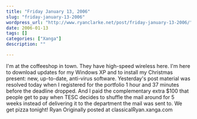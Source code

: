 ```yaml
---
title: "Friday January 13, 2006"
slug: "friday-january-13-2006"
wordpress_url: "http://www.ryanclarke.net/post/friday-january-13-2006/"
date: 2006-01-13
tags: []
categories: ["Xanga"]
description: ""

---
```


I'm at the coffeeshop in town. They have high-speed wireless here. I'm here to download updates for my Windows XP and to install my Christmas present: new, up-to-date, anti-virus software.
 Yesterday's post material was resolved today when I registered for the portfolio 1 hour and 37 minutes before the deadline dropped. And I paid the complementary extra \$100 that people get to pay when TESC decides to shuffle the mail around for 5 weeks instead of delivering it to the department the mail was sent to.
 We get pizza tonight!
 Ryan
Originally posted at classicalRyan.xanga.com
